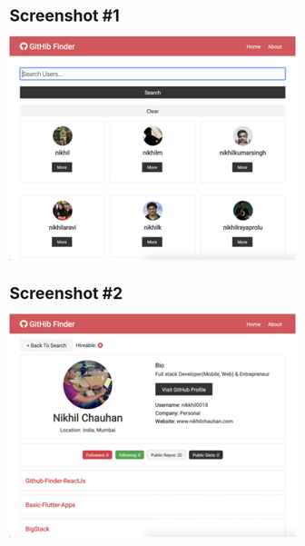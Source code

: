 # Screenshot #1
![alt text](https://github.com/nikkhil0018/Github-Finder-ReactJs/blob/master/Screenshot-1.png)
# Screenshot #2
![alt text](https://github.com/nikkhil0018/Github-Finder-ReactJs/blob/master/Screenshot-2.png)
